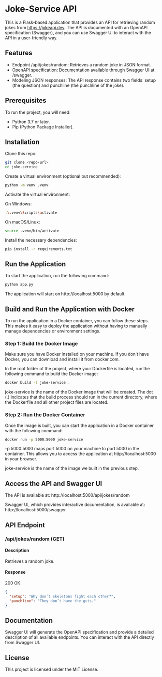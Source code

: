 # Joke-Service API
This is a Flask-based application that provides an API for retrieving random jokes from https://jokeapi.dev. The API is documented with an OpenAPI specification (Swagger), and you can use Swagger UI to interact with the API in a user-friendly way.

## Features
- Endpoint /api/jokes/random: Retrieves a random joke in JSON format.
- OpenAPI specification: Documentation available through Swagger UI at /swagger.
- Modeling JSON responses: The API response contains two fields: setup (the question) and punchline (the punchline of the joke).

## Prerequisites
To run the project, you will need:

* Python 3.7 or later.
* Pip (Python Package Installer).

## Installation
Clone this repo:

```bash
git clone <repo-url>
cd joke-service
```
Create a virtual environment (optional but recommended):

```bash
python -m venv .venv
```
Activate the virtual environment:

On Windows:

```bash
.\.venv\Scripts\activate
```
On macOS/Linux:

```bash
source .venv/bin/activate
```

Install the necessary dependencies:

```bash
pip install -r requirements.txt
```

## Run the Application
To start the application, run the following command:

```bash
python app.py
```

The application will start on http://localhost:5000 by default.

## Build and Run the Application with Docker
To run the application in a Docker container, you can follow these steps. This makes it easy to deploy the application without having to manually manage dependencies or environment settings.

### Step 1: Build the Docker Image
Make sure you have Docker installed on your machine. If you don't have Docker, you can download and install it from docker.com.

In the root folder of the project, where your Dockerfile is located, run the following command to build the Docker image:

```bash
docker build -t joke-service .
```

joke-service is the name of the Docker image that will be created.
The dot (.) indicates that the build process should run in the current directory, where the Dockerfile and all other project files are located.

### Step 2: Run the Docker Container
Once the image is built, you can start the application in a Docker container with the following command:

```bash
docker run -p 5000:5000 joke-service
```
-p 5000:5000 maps port 5000 on your machine to port 5000 in the container. This allows you to access the application at http://localhost:5000 in your browser.

joke-service is the name of the image we built in the previous step.

## Access the API and Swagger UI
The API is available at:
http://localhost:5000/api/jokes/random

Swagger UI, which provides interactive documentation, is available at:
http://localhost:5000/swagger

## API Endpoint
### /api/jokes/random (GET)
#### Description
Retrieves a random joke.

#### Response
200 OK
```json
{
  "setup": "Why don’t skeletons fight each other?",
  "punchline": "They don’t have the guts."
}
```
## Documentation
Swagger UI will generate the OpenAPI specification and provide a detailed description of all available endpoints. You can interact with the API directly from Swagger UI.

## License
This project is licensed under the MIT License.